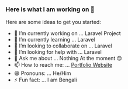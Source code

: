 ### Here is what I am working on 👋

Here are some ideas to get you started:

- 🔭 I’m currently working on ... Laravel Project
- 🌱 I’m currently learning ... Laravel
- 👯 I’m looking to collaborate on ... Laravel
- 🤔 I’m looking for help with ... Laravel
- 💬 Ask me about ... Nothing At the moment 😒
- 📫 How to reach me: ... [Portfolio Website](https://fazleyrabbi.me)
- 😄 Pronouns: ... He/Him
- ⚡ Fun fact: ... I am Bengali

